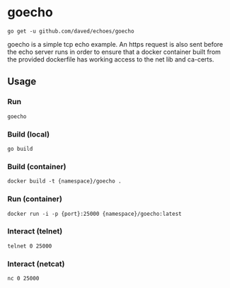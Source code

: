 # goecho

    go get -u github.com/daved/echoes/goecho

goecho is a simple tcp echo example. An https request is also sent before the 
echo server runs in order to ensure that a docker container built from the
provided dockerfile has working access to the net lib and ca-certs.

## Usage

### Run

```
goecho
```

### Build (local)

```
go build
```

### Build (container)

```
docker build -t {namespace}/goecho .
```

### Run (container)

```
docker run -i -p {port}:25000 {namespace}/goecho:latest
```

### Interact (telnet)

```
telnet 0 25000
```

### Interact (netcat)

```
nc 0 25000
```
